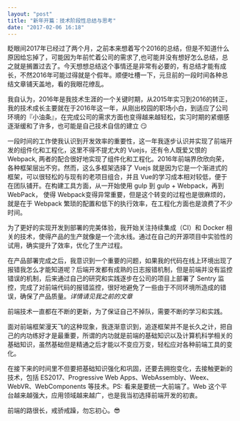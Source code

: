 ```yaml
---
layout: "post"
title: "新年开篇：技术阶段性总结与思考"
date: "2017-02-06 16:18"
---
```


眨眼间2017年已经过了两个月，之前本来想着写个2016的总结，但是不知道什么原因给忘掉了，可能因为年前忙着公司的需求了,也可能并没有想好怎么总结，总之就是搁置过去了。今天想想总结这个事情还是非常有必要的，有总结才能有成长，不然2016年可能过得就是个假年。顺便吐槽一下，元旦前的一段时间各种总结文章铺天盖地，看的我眼花缭乱。

我自认为，2016年是我技术生涯的一个关键时期，从2015年实习到2016的转正，我的技术成长主要就在于2016年这一年，从刚出校园的职场小白，到适应了公司环境的『小油条』，在完成公司的需求方面也变得越来越轻松，实习时期的紧绷感逐渐缓和了许多，也可能是自己技术自信的建立 😏

一段时间的工作使我认识到开发效率的重要性，这一年我逐步认识并实现了前端开发的组件化和工程化，这里不得不提尤大的 Vuejs，还有令人既爱又恨的 Webpack, 两者的配合很好地实现了组件化和工程化。2016年前端界欣欣向荣，各种框架层出不穷。然而，这么多框架选择了 Vuejs 就是因为它是一个渐进式的框架，可以很轻松的与现有的老项目组合，并且 Vue的学习成本相对较低，便于在团队铺开。在构建工具方面，从一开始使用 gulp 到 gulp + Webpack，再到 WebPack， 使得 Webpack变得异常重要，但是这个转变的过程也是很麻烦的，就是在于 Webpack 繁琐的配置和低下的执行效率，在工程化方面也是浪费了不少时间。

为了更好的实现开发到部署的完美体验，我开始关注持续集成（CI）和 Docker 相关的技术，使得产品的生产就像是一个流水线。通过在自己的开源项目中实验性的试用，确实提升了效率，优化了生产过程。

在产品部署完成之后，我意识到一个重要的问题，如果我的代码在线上环境出现了报错我怎么才能知道呢？后端开发都有成熟的日志报错机制，但是前端并没有监控错误的机制，后来通过自己的研究和实践逐步在公司的项目上部署了 Sentry 监控，完成了对前端代码的报错监控，很好地避免了一些由于不同环境所造成的错误，确保了产品质量。*详情请见我之前的文章*

前端技术一直都在不断的更新，为了保证自己不掉队，需要不断的学习和实践。

面对前端框架漫天飞的这种现象，我逐渐意识到，追逐框架并不是长久之计，把自己的内功练好才是最重要，所谓的内功就是前端的基础知识以及计算机科学相关的基础知识，虽然基础但是精通之后才能以不变应万变，轻松应对各种前端工具的变化。

在接下来的时间里不但要把基础知识强化和巩固，还要去拥抱变化，去接触更新的技术，包括 ES2017、Progressive Web Apps、WebAssembly、Weex、WebVR、WebComponents 等技术。PS: 看来是要统一大前端了。Web 这个平台越来越强大，应用领域越来越广，也是我当初选择前端开发的初衷。

前端的路很长，戒骄戒躁，勿忘初心。😎

